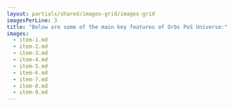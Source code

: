 ```yaml
---
layout: partials/shared/images-grid/images-grid
imagesPerLine: 3
title: "Below are some of the main key features of Orbs PoS Universe:"
images:
  - item-1.md
  - item-2.md
  - item-3.md
  - item-4.md
  - item-5.md
  - item-6.md
  - item-7.md
  - item-8.md
  - item-9.md
---
```

